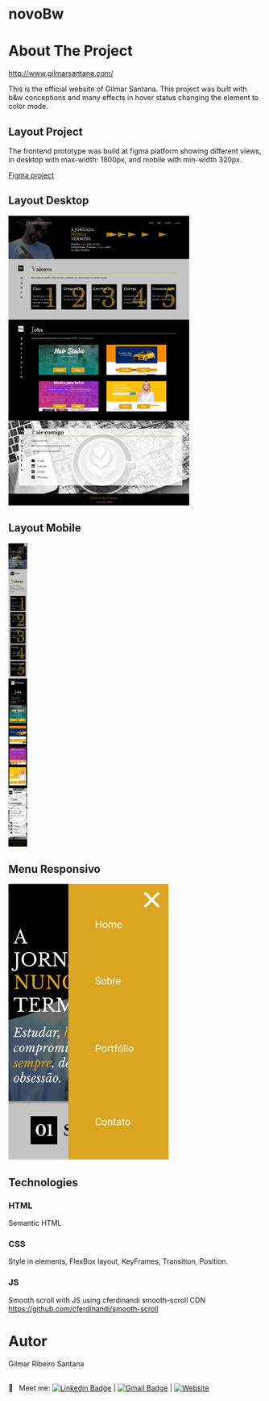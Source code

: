 # novoBw
# About The Project

http://www.gilmarsantana.com/

This is the official website of Gilmar Santana.
This project was built with b&w conceptions and many effects in hover status changing the element to color mode.

## Layout Project

The frontend prototype was build at figma platform showing different views, in desktop with max-width: 1800px, and mobile with min-width 320px.

[Figma project](https://www.figma.com/file/7ZL1ASFYD2Q9uu11MngKQ4/Gilmar-WebSite?node-id=0%3A1)

## Layout Desktop
![web](./Gilmar_Website_Desktop.png)

## Layout Mobile
![web](./Gilmar_Website_Mobile.png)

## Menu Responsivo
![web](./Gilmar_Menu_Responsivo.png)

## Technologies

### HTML
Semantic HTML

### CSS
Style in elements, FlexBox layout, KeyFrames, Transition, Position.

### JS
Smooth scroll with JS using cferdinandi smooth-scroll CDN
https://github.com/cferdinandi/smooth-scroll

# Autor
Gilmar Ribeiro Santana

<br/> :email: &nbsp; Meet me: [![Linkedin Badge](https://img.shields.io/badge/-GilmarSantana-blue?style=flat-square&logo=Linkedin&logoColor=white&link=https://www.linkedin.com/in/gilmarribeirosantana/)](https://www.linkedin.com/in/gilmarribeirosantana/) 
| 
[![Gmail Badge](https://img.shields.io/badge/-gilmar.ribeiro.santana@gmail.com-c14438?style=flat-square&logo=Gmail&logoColor=white&link=mailto:gilmar.ribeiro.santana@gmail.com)](mailto:gilmar.ribeiro.santana@gmail.com)
|
[![Website](https://img.shields.io/website?down_color=red&up_message=Gilmar&url=http%3A%2F%2Fwww.gilmarsantana.com)](http://www.gilmarsantana.com)


